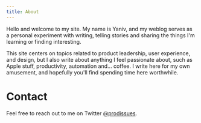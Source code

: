 ```yaml
---
title: About
---
```


Hello and welcome to my site. My name is Yaniv, and my weblog serves as a personal experiment with writing, telling stories and sharing the things I'm learning or finding interesting.

This site centers on topics related to product leadership, user experience, and design, but I also write about anything I feel passionate about, such as Apple stuff, productivity, automation and... coffee. I write here for my own amusement, and hopefully you'll find spending time here worthwhile.

# Contact

Feel free to reach out to me on Twitter [@prodissues](https://twitter.com/prodissues).